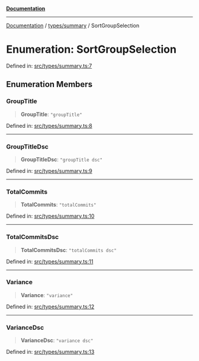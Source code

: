 [**Documentation**](../../../README.md)

***

[Documentation](../../../README.md) / [types/summary](../README.md) / SortGroupSelection

# Enumeration: SortGroupSelection

Defined in: [src/types/summary.ts:7](https://github.com/joeng03/RepoSense/blob/3f722058ea4a4c6de9dfb6b764fc6baf0e159e62/frontend/src/types/summary.ts#L7)

## Enumeration Members

### GroupTitle

> **GroupTitle**: `"groupTitle"`

Defined in: [src/types/summary.ts:8](https://github.com/joeng03/RepoSense/blob/3f722058ea4a4c6de9dfb6b764fc6baf0e159e62/frontend/src/types/summary.ts#L8)

***

### GroupTitleDsc

> **GroupTitleDsc**: `"groupTitle dsc"`

Defined in: [src/types/summary.ts:9](https://github.com/joeng03/RepoSense/blob/3f722058ea4a4c6de9dfb6b764fc6baf0e159e62/frontend/src/types/summary.ts#L9)

***

### TotalCommits

> **TotalCommits**: `"totalCommits"`

Defined in: [src/types/summary.ts:10](https://github.com/joeng03/RepoSense/blob/3f722058ea4a4c6de9dfb6b764fc6baf0e159e62/frontend/src/types/summary.ts#L10)

***

### TotalCommitsDsc

> **TotalCommitsDsc**: `"totalCommits dsc"`

Defined in: [src/types/summary.ts:11](https://github.com/joeng03/RepoSense/blob/3f722058ea4a4c6de9dfb6b764fc6baf0e159e62/frontend/src/types/summary.ts#L11)

***

### Variance

> **Variance**: `"variance"`

Defined in: [src/types/summary.ts:12](https://github.com/joeng03/RepoSense/blob/3f722058ea4a4c6de9dfb6b764fc6baf0e159e62/frontend/src/types/summary.ts#L12)

***

### VarianceDsc

> **VarianceDsc**: `"variance dsc"`

Defined in: [src/types/summary.ts:13](https://github.com/joeng03/RepoSense/blob/3f722058ea4a4c6de9dfb6b764fc6baf0e159e62/frontend/src/types/summary.ts#L13)

